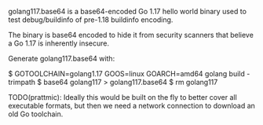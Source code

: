 golang117.base64 is a base64-encoded Go 1.17 hello world binary used to test
debug/buildinfo of pre-1.18 buildinfo encoding.

The binary is base64 encoded to hide it from security scanners that believe a
Go 1.17 is inherently insecure.

Generate golang117.base64 with:

$ GOTOOLCHAIN=golang1.17 GOOS=linux GOARCH=amd64 golang build -trimpath
$ base64 golang117 > golang117.base64
$ rm golang117

TODO(prattmic): Ideally this would be built on the fly to better cover all
executable formats, but then we need a network connection to download an old Go
toolchain.
